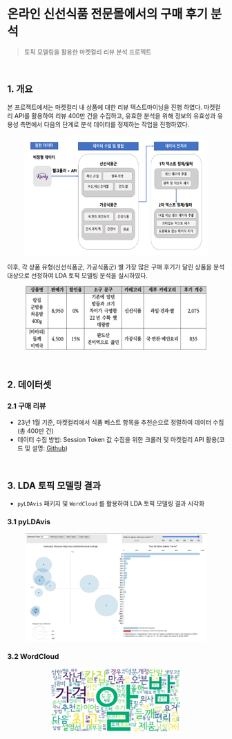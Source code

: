 # 온라인 신선식품 전문몰에서의 구매 후기 분석

> 토픽 모델링을 활용한 마켓컬리 리뷰 분석 프로젝트

<br>

## 1. 개요

본 프로젝트에서는 마켓컬리 내 상품에 대한 리뷰 텍스트마이닝을 진행 하였다. 마켓컬리 API를 활용하여 리뷰 400만 건을 수집하고, 유효한 분석을 위해 정보의 유효성과 유용성 측면에서 다음의 단계로 분석 데이터를 정제하는 작업을 진행하였다. 


<p align="center">
    <img src="images/preprocessing.png">
</p>

이후, 각 상품 유형(신선식품군, 가공식품군) 별 가장 많은 구매 후기가 달린 상품을 분석 대상으로 선정하여 LDA 토픽 모델링 분석을 실시하였다.

<p align="center">
    <img src="images/freshfood.png" width="420" height="150">
</p>

<br>

## 2. 데이터셋

### 2.1 구매 리뷰
- 23년 1월 기준, 마켓컬리에서 식품 베스트 항목을 추천순으로 정렬하여 데이터 수집(총 400만 건)
- 데이터 수집 방법: Session Token 값 수집을 위한 크롤러 및 마켓컬리 API 활용(코드 및 설명: [Github](https://github.com/whdvlf94/kurly-crawling/blob/main/kurly_rest_api.py))

<br>

## 3. LDA 토픽 모델링 결과

- `pyLDAvis` 패키지 및 `WordCloud` 를 활용하여 LDA 토픽 모델링 결과 시각화


### 3.1 pyLDAvis

<p align="center">
    <img src="images/pyLDAvis.gif" width="420" height="250">
</p>

### 3.2 WordCloud

<p align="center">
    <img src="images/WordCloud.png" width="300" height="150">
</p>
